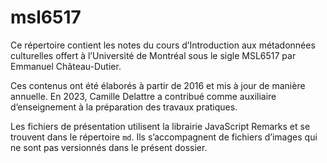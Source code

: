 # msl6517
Ce répertoire contient les notes du cours d’Introduction aux métadonnées culturelles offert à l’Université de Montréal sous le sigle MSL6517 par Emmanuel Château-Dutier. 

Ces contenus ont été élaborés à partir de 2016 et mis à jour de manière annuelle. En 2023, Camille Delattre a contribué comme auxiliaire d’enseignement à la préparation des travaux pratiques.

Les fichiers de présentation utilisent la librairie JavaScript Remarks et se trouvent dans le répertoire `md`. Ils s’accompagnent de fichiers d’images qui ne sont pas versionnés dans le présent dossier.